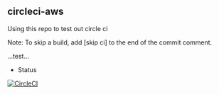 ## circleci-aws

Using this repo to test out circle ci

Note: To skip a build, add [skip ci] to the end of the commit comment.

...test...
- Status

[![CircleCI](https://circleci.com/gh/alykes/circleci/tree/circleci-project-setup.svg?style=shield)](https://circleci.com/gh/alykes/circleci/tree/circleci-project-setup)

